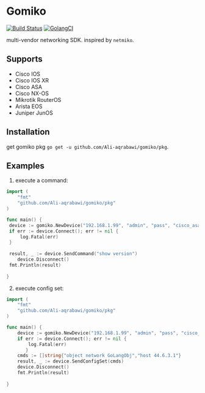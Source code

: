 # Gomiko
[![Build Status](https://travis-ci.org/Ali-aqrabawi/gomiko.svg?branch=master)](https://travis-ci.org/Ali-aqrabawi/gomiko)
[![GolangCI](https://golangci.com/badges/github.com/Ali-aqrabawi/gomiko.svg)](https://golangci.com)

multi-vendor networking SDK.
inspired by `netmiko`.
 
## Supports
* Cisco IOS
* Cisco IOS XR
* Cisco ASA
* Cisco NX-OS
* Mikrotik RouterOS
* Arista EOS
* Juniper JunOS

## Installation
get gomiko pkg `go get -u github.com/Ali-aqrabawi/gomiko/pkg`.

## Examples 
 1. execute a command:
```go
import (
	"fmt"
	"github.com/Ali-aqrabawi/gomiko/pkg"
)

func main() {
 device := gomiko.NewDevice("192.168.1.99", "admin", "pass", "cisco_asa")
 if err := device.Connect(); err != nil {
     log.Fatal(err)    	    
 }
 	
 result, _ := device.SendCommand("show version")
    device.Disconnect()
 fmt.Println(result)
 
}
```

 2. execute config set:
```go
import (
	"fmt"
	"github.com/Ali-aqrabawi/gomiko/pkg"
)

func main() {
	device := gomiko.NewDevice("192.168.1.99", "admin", "pass", "cisco_asa")
	if err := device.Connect(); err != nil {
		log.Fatal(err)
       }
	cmds := []string{"object network GoLangObj","host 44.6.3.1"}
    result, _ := device.SendConfigSet(cmds)
    device.Disconnect()
    fmt.Println(result)
    
}
```
        
